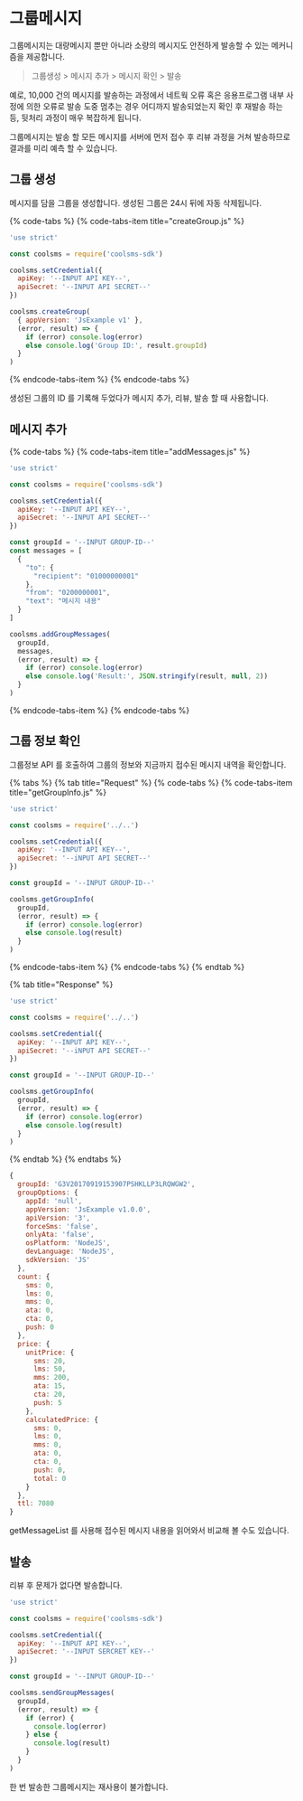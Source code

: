 # 그룹메시지

그룹메시지는 대량메시지 뿐만 아니라 소량의 메시지도 안전하게 발송할 수 있는 메커니즘을 제공합니다.

> 그룹생성 &gt; 메시지 추가 &gt; 메시지 확인 &gt; 발송

예로, 10,000 건의 메시지를 발송하는 과정에서 네트웍 오류 혹은 응용프로그램 내부 사정에 의한 오류로 발송 도중 멈추는 경우 어디까지 발송되었는지 확인 후 재발송 하는 등, 뒷처리 과정이 매우 복잡하게 됩니다.

그룹메시지는 발송 할 모든 메시지를 서버에 먼저 접수 후 리뷰 과정을 거쳐 발송하므로 결과를 미리 예측 할 수 있습니다.

## 그룹 생성

메시지를 담을 그룹을 생성합니다. 생성된 그룹은 24시 뒤에 자동 삭제됩니다.

{% code-tabs %}
{% code-tabs-item title="createGroup.js" %}
```javascript
'use strict'

const coolsms = require('coolsms-sdk')

coolsms.setCredential({
  apiKey: '--INPUT API KEY--',
  apiSecret: '--INPUT API SECRET--'
})

coolsms.createGroup(
  { appVersion: 'JsExample v1' },
  (error, result) => {
    if (error) console.log(error)
    else console.log('Group ID:', result.groupId)
  }
)
```
{% endcode-tabs-item %}
{% endcode-tabs %}

생성된 그룹의 ID 를 기록해 두었다가 메시지 추가, 리뷰, 발송 할 때 사용합니다.

## 메시지 추가

{% code-tabs %}
{% code-tabs-item title="addMessages.js" %}
```javascript
'use strict'

const coolsms = require('coolsms-sdk')

coolsms.setCredential({
  apiKey: '--INPUT API KEY--',
  apiSecret: '--INPUT API SECRET--'
})

const groupId = '--INPUT GROUP-ID--'
const messages = [
  {
    "to": {
      "recipient": "01000000001"
    },
    "from": "0200000001",
    "text": "메시지 내용"
  }
]

coolsms.addGroupMessages(
  groupId,
  messages,
  (error, result) => {
    if (error) console.log(error)
    else console.log('Result:', JSON.stringify(result, null, 2))
  }
)
```
{% endcode-tabs-item %}
{% endcode-tabs %}

## 그룹 정보 확인

그룹정보 API 를 호출하여 그룹의 정보와 지금까지 접수된 메시지 내역을 확인합니다.

{% tabs %}
{% tab title="Request" %}
{% code-tabs %}
{% code-tabs-item title="getGroupInfo.js" %}
```javascript
'use strict'

const coolsms = require('../..')

coolsms.setCredential({
  apiKey: '--INPUT API KEY--',
  apiSecret: '--iNPUT API SECRET--'
})

const groupId = '--INPUT GROUP-ID--'

coolsms.getGroupInfo(
  groupId,
  (error, result) => {
    if (error) console.log(error)
    else console.log(result)
  }
)
```
{% endcode-tabs-item %}
{% endcode-tabs %}
{% endtab %}

{% tab title="Response" %}
```javascript
'use strict'

const coolsms = require('../..')

coolsms.setCredential({
  apiKey: '--INPUT API KEY--',
  apiSecret: '--iNPUT API SECRET--'
})

const groupId = '--INPUT GROUP-ID--'

coolsms.getGroupInfo(
  groupId,
  (error, result) => {
    if (error) console.log(error)
    else console.log(result)
  }
)
```
{% endtab %}
{% endtabs %}

```javascript
{
  groupId: 'G3V20170919153907PSHKLLP3LRQWGW2',
  groupOptions: { 
    appId: 'null',
    appVersion: 'JsExample v1.0.0',
    apiVersion: '3',
    forceSms: 'false',
    onlyAta: 'false',
    osPlatform: 'NodeJS',
    devLanguage: 'NodeJS',
    sdkVersion: 'JS'
  },
  count: {
    sms: 0,
    lms: 0,
    mms: 0,
    ata: 0,
    cta: 0,
    push: 0
  },
  price: { 
    unitPrice: {
      sms: 20,
      lms: 50,
      mms: 200,
      ata: 15,
      cta: 20,
      push: 5
    },
    calculatedPrice: {
      sms: 0,
      lms: 0,
      mms: 0,
      ata: 0,
      cta: 0,
      push: 0,
      total: 0
    }
  },
  ttl: 7080
}
```

getMessageList 를 사용해 접수된 메시지 내용을 읽어와서 비교해 볼 수도 있습니다.

## 발송

리뷰 후 문제가 없다면 발송합니다.

```javascript
'use strict'

const coolsms = require('coolsms-sdk')

coolsms.setCredential({
  apiKey: '--INPUT API KEY--',
  apiSecret: '--INPUT SERCRET KEY--'
})

const groupId = '--INPUT GROUP-ID--'

coolsms.sendGroupMessages(
  groupId,
  (error, result) => {
    if (error) {
      console.log(error)
    } else {
      console.log(result)
    }
  }
)
```

한 번 발송한 그룹메시지는 재사용이 불가합니다.

